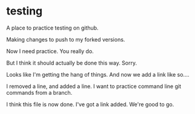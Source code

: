 # testing
A place to practice testing on github.

Making changes to push to my forked versions.

Now I need practice. 
You really do.

But I think it should actually be done this way.  Sorry. 

Looks like I'm getting the hang of things. 
And now we add a link like so....

I removed a line, and added a line. I want to practice command line git commands from a branch.


I think this file is now done.  I've got a link added. We're good to go. 
